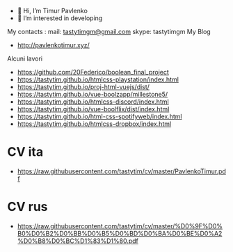 - 👋 Hi, I’m Timur Pavlenko
- 👀 I’m interested in developing

My contacts : 
mail: tastytimgm@gmail.com
skype: tastytimgm
My Blog
- http://pavlenkotimur.xyz/


Alcuni lavori
- https://github.com/20Federico/boolean_final_project
- https://tastytim.github.io/htmlcss-playstation/index.html
- https://tastytim.github.io/proj-html-vuejs/dist/
- https://tastytim.github.io/vue-boolzapp/millestone5/
- https://tastytim.github.io/htmlcss-discord/index.html
- https://tastytim.github.io/vue-boolflix/dist/index.html
- https://tastytim.github.io/html-css-spotifyweb/index.html
- https://tastytim.github.io/htmlcss-dropbox/index.html


# CV ita
 - https://raw.githubusercontent.com/tastytim/cv/master/PavlenkoTimur.pdf
# CV rus
- https://raw.githubusercontent.com/tastytim/cv/master/%D0%9F%D0%B0%D0%B2%D0%BB%D0%B5%D0%BD%D0%BA%D0%BE%D0%A2%D0%B8%D0%BC%D1%83%D1%80.pdf

